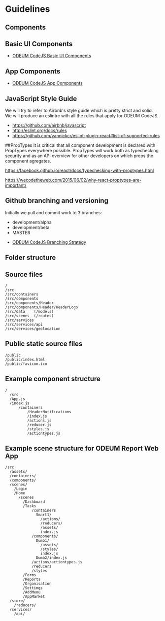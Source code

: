 # Guidelines

## Components

## Basic UI Components
* <a href="./BasicUIComponents.md" target="_blank">ODEUM CodeJS Basic UI Components</a>

## App Components
* <a href="./AppComponents.md" target="_blank">ODEUM CodeJS App Components</a>

## JavaScript Style Guide
We will try to refer to Airbnb's style guide which is pretty strict and solid. We will produce an eslintrc with all the rules that apply for ODEUM CodeJS. 

* https://github.com/airbnb/javascript 
* http://eslint.org/docs/rules
* https://github.com/yannickcr/eslint-plugin-react#list-of-supported-rules

##PropTypes
It is critical that all component development is declared with PropTypes everywhere possible. PropTypes will work both as typechecking security and as an API overview for other developers on which props the component agregates. 

https://facebook.github.io/react/docs/typechecking-with-proptypes.html

https://wecodetheweb.com/2015/06/02/why-react-proptypes-are-important/

## Github branching and versioning
Initially we pull and commit work to 3 branches:

- development/alpha
- development/beta
- MASTER

* <a href="./developer/odeum-codejs-branching-strategy.png" target="_blank">ODEUM CodeJS Branching Strategy</a>

## Folder structure

## Source files 

```
/
/src
/src/containers
/src/components
/src/components/Header
/src/components/Header/HeaderLogo
/src/data    (/models)
/src/scenes  (/routes)
/src/services
/src/services/api
/src/services/geolocation
````

## Public static source files 
```
/public
/public/index.html
/public/favicon.ico
```

## Example component structure 

```
/
  /src
  /App.js
  /index.js
      /containers
          /HeaderNotifications
          /index.js
          /actions.js
          /reducer.js
          /styles.js
          /actiontypes.js
```

## Example scene structure for ODEUM Report Web App

```
/src
  /assets/
  /containers/
  /components/
  /scenes/
    /Login 
    /Home
      /scenes
        /Dashboard
        /Tasks
            /containers
              Smart1/
                /actions/
                /reducers/
                /assets/
                index.js
            /components/
              Dumb1/
                /assets/
                /styles/
                index.js
              Dumb2/index.js
            /actions/actiontypes.js
            /reducers
            /styles
        /Forms
        /Reports
        /Organisation
        /Settings
        /AddMenu
        /AppMarket
  /store/
    /reducers/
  /services/
    /api/          
```